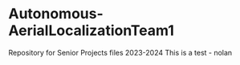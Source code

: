 # Autonomous-AerialLocalizationTeam1

Repository for Senior Projects files 2023-2024
This is a test - nolan